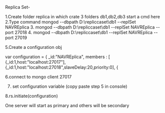 Replica Set- 

1.Create folder replica in which crate 3 folders db1,db2,db3 start a cmd here 
2.Type command mongod --dbpath D:\repliccaset\db1 --replSet NAVREplica
3. mongod --dbpath D:\repliccaset\db1 --replSet NAVREplica --port 27018
4. mongod --dbpath D:\repliccaset\db1 --replSet NAVREplica --port 27019

5.Create a configuration obj 

var configuration = {
_id:"NAVREplica",
members : [
{_id:1,host:"localhost:27017"],
{_id:1,host:"localhost:27018",slaveDelay:20,priority:0],
{

6.connect to mongo client 27017

7. set configuration variable (copy paste step 5 in console)

8.rs.initiate(configuration) 

One server will start as primary and others will be secondary
